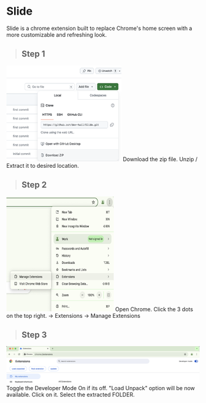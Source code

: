 # Slide
Slide is a chrome extension built to replace Chrome's home screen with a more customizable and refreshing look.

> ## Step 1
<img src="./images/1.png" height="250" width="300"/>
Download the zip file. Unzip / Extract it to desired location.

> ## Step 2
<img src="./images/2.png" height="300" width="280"/>
Open Chrome. Click the 3 dots on the top right.
-> Extensions -> Manage Extensions

> ## Step 3
<img src="./images/3.png"/>
Toggle the Developer Mode On if its off. "Load Unpack" option will be now available. Click on it.
Select the extracted FOLDER.

